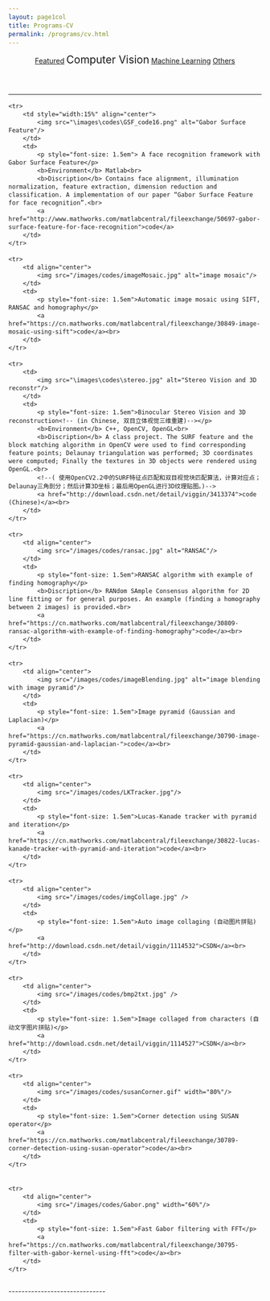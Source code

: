 ```yaml
---
layout: page1col
title: Programs-CV
permalink: /programs/cv.html
---
```


<header class="post-header">
	<div class="page-subtitle" >
		<a href="index.html">Featured</a>
		<span style="word-spacing: 0em;font-size: 1.5em">Computer Vision</span>
		<a href="ml.html" style="word-spacing: 0em;">Machine Learning</a>
		<a href="others.html">Others</a>
	</div>
</header>

--------------------------------

<table border="0">

	<tr>
		<td style="width:15%" align="center">
			<img src="\images\codes\GSF_code16.png" alt="Gabor Surface Feature"/>
		</td>
		<td>
			<p style="font-size: 1.5em"> A face recognition framework with Gabor Surface Feature</p>
			<b>Environment</b> Matlab<br>
			<b>Discription</b> Contains face alignment, illumination normalization, feature extraction, dimension reduction and classification. A implementation of our paper “Gabor Surface Feature for face recognition”.<br>
			<a href="http://www.mathworks.com/matlabcentral/fileexchange/50697-gabor-surface-feature-for-face-recognition">code</a>
		</td>
	</tr>

	<tr>
		<td align="center">
			<img src="/images/codes/imageMosaic.jpg" alt="image mosaic"/>
		</td>
		<td>
			<p style="font-size: 1.5em">Automatic image mosaic using SIFT, RANSAC and homography</p>
			<a href="https://cn.mathworks.com/matlabcentral/fileexchange/30849-image-mosaic-using-sift">code</a><br>
		</td>
	</tr>
	
	<tr>
		<td>
			<img src="\images\codes\stereo.jpg" alt="Stereo Vision and 3D reconstr"/>
		</td>
		<td>
			<p style="font-size: 1.5em">Binocular Stereo Vision and 3D reconstruction<!-- (in Chinese, 双目立体视觉三维重建)--></p>
			<b>Environment</b> C++, OpenCV, OpenGL<br>
			<b>Discription</b> A class project. The SURF feature and the block matching algorithm in OpenCV were used to find corresponding feature points; Delaunay triangulation was performed; 3D coordinates were computed; Finally the textures in 3D objects were rendered using OpenGL.<br>
			<!--( 使用OpenCV2.2中的SURF特征点匹配和双目视觉块匹配算法，计算对应点；Delaunay三角剖分；然后计算3D坐标；最后用OpenGL进行3D纹理贴图。)-->
			<a href="http://download.csdn.net/detail/viggin/3413374">code (Chinese)</a><br>
		</td>
	</tr>
	
	<tr>
		<td align="center">
			<img src="/images/codes/ransac.jpg" alt="RANSAC"/>
		</td>
		<td>
			<p style="font-size: 1.5em">RANSAC algorithm with example of finding homography</p>
			<b>Discription</b> RANdom SAmple Consensus algorithm for 2D line fitting or for general purposes. An example (finding a homography between 2 images) is provided.<br>
			<a href="https://cn.mathworks.com/matlabcentral/fileexchange/30809-ransac-algorithm-with-example-of-finding-homography">code</a><br>
		</td>
	</tr>

	<tr>
		<td align="center">
			<img src="/images/codes/imageBlending.jpg" alt="image blending with image pyramid"/>
		</td>
		<td>
			<p style="font-size: 1.5em">Image pyramid (Gaussian and Laplacian)</p>
			<a href="https://cn.mathworks.com/matlabcentral/fileexchange/30790-image-pyramid-gaussian-and-laplacian-">code</a><br>
		</td>
	</tr>

	<tr>
		<td align="center">
			<img src="/images/codes/LKTracker.jpg"/>
		</td>
		<td>
			<p style="font-size: 1.5em">Lucas-Kanade tracker with pyramid and iteration</p>
			<a href="https://cn.mathworks.com/matlabcentral/fileexchange/30822-lucas-kanade-tracker-with-pyramid-and-iteration">code</a><br>
		</td>
	</tr>

	<tr>
		<td align="center">
			<img src="/images/codes/imgCollage.jpg" />
		</td>
		<td>
			<p style="font-size: 1.5em">Auto image collaging (自动图片拼贴)</p>
			<a href="http://download.csdn.net/detail/viggin/1114532">CSDN</a><br>
		</td>
	</tr>

	<tr>
		<td align="center">
			<img src="/images/codes/bmp2txt.jpg" />
		</td>
		<td>
			<p style="font-size: 1.5em">Image collaged from characters (自动文字图片拼贴)</p>
			<a href="http://download.csdn.net/detail/viggin/1114527">CSDN</a><br>
		</td>
	</tr>

	<tr>
		<td align="center">
			<img src="/images/codes/susanCorner.gif" width="80%"/>
		</td>
		<td>
			<p style="font-size: 1.5em">Corner detection using SUSAN operator</p>
			<a href="https://cn.mathworks.com/matlabcentral/fileexchange/30789-corner-detection-using-susan-operator">code</a><br>
		</td>
	</tr>
	
	
	<tr>
		<td align="center">
			<img src="/images/codes/Gabor.png" width="60%"/>
		</td>
		<td>
			<p style="font-size: 1.5em">Fast Gabor filtering with FFT</p>
			<a href="https://cn.mathworks.com/matlabcentral/fileexchange/30795-filter-with-gabor-kernel-using-fft">code</a><br>
		</td>
	</tr>
	
</table>
------------------------------
